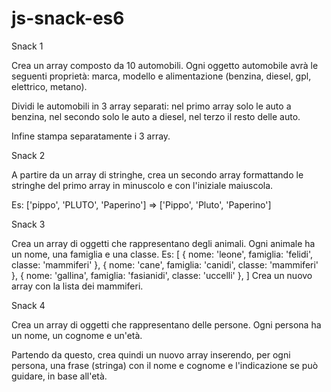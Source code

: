 
# js-snack-es6

Snack 1

Crea un array composto da 10 automobili.
Ogni oggetto automobile avrà le seguenti proprietà: marca, modello e alimentazione (benzina, diesel, gpl, elettrico, metano).

Dividi le automobili in 3 array separati: nel primo array solo le auto a benzina, nel secondo solo le auto a diesel, nel terzo il resto delle auto.
 
Infine stampa separatamente i 3 array.


Snack 2

A partire da un array di stringhe, crea un secondo array formattando le stringhe del primo array in minuscolo e con l'iniziale maiuscola.

Es: ['pippo', 'PLUTO', 'Paperino'] => ['Pippo', 'Pluto', 'Paperino']


Snack 3

Crea un array di oggetti che rappresentano degli animali.
Ogni animale ha un nome, una famiglia e una classe.
Es:
[
  { nome: 'leone', famiglia: 'felidi', classe: 'mammiferi' },
  { nome: 'cane', famiglia: 'canidi', classe: 'mammiferi' },
  { nome: 'gallina', famiglia: 'fasianidi', classe: 'uccelli' },
]
Crea un nuovo array con la lista dei mammiferi.


Snack 4

Crea un array di oggetti che rappresentano delle persone.
Ogni persona ha un nome, un cognome e un'età.
 
Partendo da questo, crea quindi un nuovo array inserendo, per ogni persona, una frase (stringa) con il nome e cognome e l'indicazione se può guidare, in base all'età.